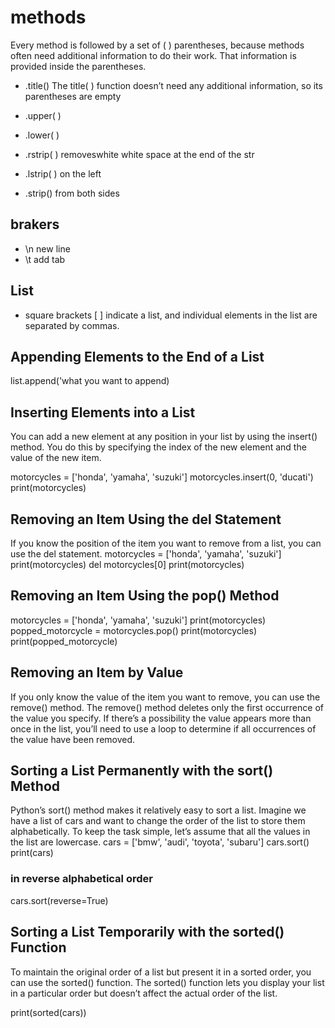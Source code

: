 # methods
Every method is followed by a set of ( ) parentheses,
because methods often need additional information to do their work.
That information is provided inside the parentheses.

- .title() 
The title( ) function doesn’t need any additional information, so its parentheses are empty

- .upper( )
- .lower( )
- .rstrip( ) removeswhite white space at the end of the str
- .lstrip( ) on the left
- .strip() from both sides

## brakers
- \n new line
- \t add tab

## List
- square brackets [ ] indicate a list, and individual elements
in the list are separated by commas.

## Appending Elements to the End of a List
list.append('what you want to append)

## Inserting Elements into a List
You can add a new element at any position in your list by using the insert()
method. You do this by specifying the index of the new element and the
value of the new item.

motorcycles = ['honda', 'yamaha', 'suzuki']
motorcycles.insert(0, 'ducati')
print(motorcycles)

## Removing an Item Using the del Statement
If you know the position of the item you want to remove from a list, you can
use the del statement.
motorcycles = ['honda', 'yamaha', 'suzuki']
print(motorcycles)
del motorcycles[0]
print(motorcycles)

## Removing an Item Using the pop() Method
motorcycles = ['honda', 'yamaha', 'suzuki']
print(motorcycles)
popped_motorcycle = motorcycles.pop()
print(motorcycles)
print(popped_motorcycle)

## Removing an Item by Value
If you only know the value of the item you want to remove, you
can use the remove() method.
The remove() method deletes only the first occurrence of the value you specify. If there’s
a possibility the value appears more than once in the list, you’ll need to use a loop to
determine if all occurrences of the value have been removed.

## Sorting a List Permanently with the sort() Method
Python’s sort() method makes it relatively easy to sort a list. Imagine we
have a list of cars and want to change the order of the list to store them
alphabetically. To keep the task simple, let’s assume that all the values in
the list are lowercase.
cars = ['bmw', 'audi', 'toyota', 'subaru']
cars.sort()
print(cars)

### in reverse alphabetical order
cars.sort(reverse=True)

## Sorting a List Temporarily with the sorted() Function
To maintain the original order of a list but present it in a sorted order, you
can use the sorted() function. The sorted() function lets you display your list
in a particular order but doesn’t affect the actual order of the list.

print(sorted(cars))



